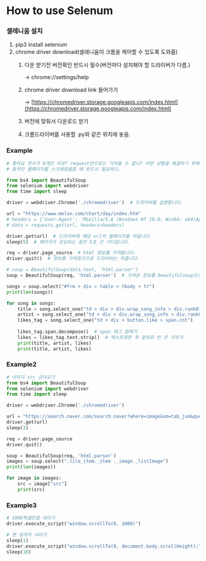 # How to use Selenum

### 셀레니움 설치

1. pip3 install selenium
2. chrome driver download(셀레니움이 크롬을 제어할 수 있도록 도와줌)
    1. 다운 받기전 버전확인 반드시 필수(버전마다 설치해야 할 드라이버가 다름.)

        → chrome://settings/help

    2. chrome driver download link 들어가기 

        → [https://chromedriver.storage.googleapis.com/index.html](https://chromedriver.storage.googleapis.com/index.html)

    3. 버전에 맞춰서 다운로드 받기
    4. 크롬드라이버를 사용할 .py와 같은 위치에 놓음.

### Example

```python
# 좋아요 갯수가 0개인 이유? request만으로는 가져올 수 없나? 이런 상황을 해결하기 위해서 셀레니움이 필요하다.
# 동적인 웹페이지를 스크래핑을할 때 반드시 필요하다.

from bs4 import BeautifulSoup
from selenium import webdriver
from time import sleep

driver = webdriver.Chrome('./chromedriver')  # 드라이버를 실행합니다.

url = "https://www.melon.com/chart/day/index.htm"
# headers = {'User-Agent': 'Mozilla/5.0 (Windows NT 10.0; Win64; x64)AppleWebKit/537.36 (KHTML, like Gecko) Chrome/73.0.3683.86 Safari/537.36'}
# data = requests.get(url, headers=headers)

driver.get(url)  # 드라이버에 해당 url의 웹페이지를 띄웁니다.
sleep(5)  # 페이지가 로딩되는 동안 5초 간 기다립니다. 

req = driver.page_source  # html 정보를 가져옵니다.
driver.quit()  # 정보를 가져왔으므로 드라이버는 꺼줍니다.

# soup = BeautifulSoup(data.text, 'html.parser')
soup = BeautifulSoup(req, 'html.parser')  # 가져온 정보를 beautifulsoup으로 파싱해줍니다.

songs = soup.select("#frm > div > table > tbody > tr")
print(len(songs))

for song in songs:
    title = song.select_one("td > div > div.wrap_song_info > div.rank01 > span > a").text
    artist = song.select_one("td > div > div.wrap_song_info > div.rank02 > span > a").text
    likes_tag = song.select_one("td > div > button.like > span.cnt")
    
    likes_tag.span.decompose()  # span 태그 없애기
    likes = likes_tag.text.strip()  # 텍스트화한 후 앞뒤로 빈 칸 지우기
    print(title, artist, likes)    
    print(title, artist, likes)
```

### Example2

```python
# 이미지 src 긁어오기
from bs4 import BeautifulSoup
from selenium import webdriver
from time import sleep

driver = webdriver.Chrome('./chromedriver')

url = "https://search.naver.com/search.naver?where=image&sm=tab_jum&query=%EC%95%84%EC%9D%B4%EC%9C%A0"
driver.get(url)
sleep(3)

req = driver.page_source
driver.quit()

soup = BeautifulSoup(req, 'html.parser')
images = soup.select(".tile_item._item ._image._listImage")
print(len(images))

for image in images:
    src = image["src"]
    print(src)
```

### Example3

```python
# 1000픽셀만큼 내리기
driver.execute_script("window.scrollTo(0, 1000)")  

# 맨 밑까지 내리기
sleep(1)
driver.execute_script("window.scrollTo(0, document.body.scrollHeight);")
sleep(10)
```